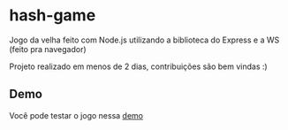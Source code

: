 # hash-game
Jogo da velha feito com Node.js utilizando a biblioteca do Express e a WS (feito pra navegador)

Projeto realizado em menos de 2 dias, contribuições são bem vindas :)

## Demo
Você pode testar o jogo nessa [demo](https://jogo.randomixs.com/)
